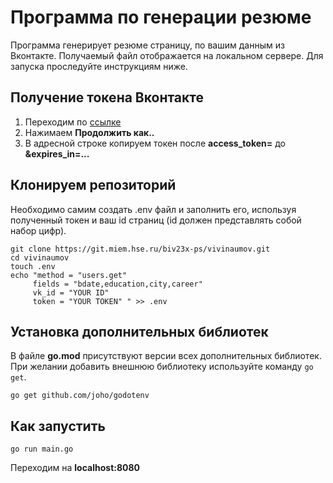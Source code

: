 # Программа по генерации резюме
Программа генерирует резюме страницу, по вашим данным из Вконтакте. Получаемый файл отображается на локальном сервере.
Для запуска проследуйте инструкциям ниже.

## Получение токена Вконтакте
1. Переходим по [ссылке](https://oauth.vk.com/authorize?client_id=6178269&display=page&redirect_uri=https://oauth.vk.com/blank.html&scope=friends,notify,photos,wall,email,mail,groups,stats,offline&response_type=token&v=5.74)
2. Нажимаем **Продолжить как..**
3. В адресной строке копируем токен после **access_token=** до **&expires_in=...**

## Клонируем репозиторий
Необходимо самим создать .env файл и заполнить его, используя полученный токен и ваш 
id страниц (id должен представлять собой набор цифр).
```
git clone https://git.miem.hse.ru/biv23x-ps/vivinaumov.git
cd vivinaumov
touch .env
echo "method = "users.get"
     fields = "bdate,education,city,career"
     vk_id = "YOUR ID"
     token = "YOUR TOKEN" " >> .env
```

## Установка дополнительных библиотек
В файле **go.mod** присутствуют версии всех дополнительных библиотек.
При желании добавить внешнюю библиотеку используйте команду `go get`.
```
go get github.com/joho/godotenv
```

## Как запустить
```
go run main.go
```
Переходим на **localhost:8080**

